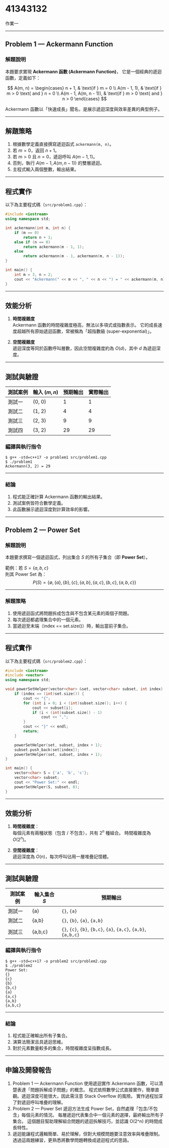 # 41343132

作業一

---

## Problem 1 — Ackermann Function

### 解題說明

本題要求實現 **Ackermann 函數 (Ackermann Function)**，
它是一個經典的遞迴函數，定義如下：

$$
A(m, n) =
\begin{cases}
n + 1, & \text{if } m = 0 \\
A(m - 1, 1), & \text{if } m > 0 \text{ and } n = 0 \\
A(m - 1, A(m, n - 1)), & \text{if } m > 0 \text{ and } n > 0
\end{cases}
$$

Ackermann 函數以「快速成長」聞名，是展示遞迴深度與效率差異的典型例子。

---

## 解題策略

1. 根據數學定義直接撰寫遞迴函式 `ackermann(m, n)`。
2. 若 $m=0$，返回 $n+1$。
3. 若 $m>0$ 且 $n=0$，遞迴呼叫 $A(m-1, 1)$。
4. 否則，執行 $A(m-1, A(m, n-1))$ 的雙層遞迴。
5. 主程式輸入兩個整數，輸出結果。

---

## 程式實作

以下為主要程式碼（`src/problem1.cpp`）：

```cpp
#include <iostream>
using namespace std;

int ackermann(int m, int n) {
    if (m == 0)
        return n + 1;
    else if (n == 0)
        return ackermann(m - 1, 1);
    else
        return ackermann(m - 1, ackermann(m, n - 1));
}

int main() {
    int m = 3, n = 2;
    cout << "Ackermann(" << m << ", " << n << ") = " << ackermann(m, n) << '\n';
}
```

---

## 效能分析

1. **時間複雜度**  
   Ackermann 函數的時間複雜度極高，無法以多項式或指數表示。
   它的成長速度超越所有原始遞迴函數，常被稱為「超指數級 (super-exponential)」。

2. **空間複雜度**  
   遞迴深度等同於函數呼叫層數，因此空間複雜度約為 $O(d)$，其中 $d$ 為遞迴深度。

---

## 測試與驗證

| 測試案例 | 輸入 $(m, n)$ | 預期輸出 | 實際輸出 |
|-----------|----------------|------------|-----------|
| 測試一 | (0, 0) | 1 | 1 |
| 測試二 | (1, 2) | 4 | 4 |
| 測試三 | (2, 3) | 9 | 9 |
| 測試四 | (3, 2) | 29 | 29 |

### 編譯與執行指令

```shell
$ g++ -std=c++17 -o problem1 src/problem1.cpp
$ ./problem1
Ackermann(3, 2) = 29
```

---

### 結論

1. 程式能正確計算 Ackermann 函數的輸出結果。
2. 測試案例皆符合數學定義。
3. 此函數展示遞迴深度對計算效率的影響。

---

## Problem 2 — Power Set

### 解題說明

本題要求撰寫一個遞迴函式，列出集合 $S$ 的所有子集合（即 **Power Set**）。

範例：若 $S = \{a,b,c\}$  
則其 Power Set 為：
$$
P(S) = \{\emptyset, \{a\}, \{b\}, \{c\}, \{a,b\}, \{a,c\}, \{b,c\}, \{a,b,c\}\}
$$

---

### 解題策略

1. 使用遞迴函式將問題拆成包含與不包含某元素的兩個子問題。
2. 每次遞迴都處理集合中的一個元素。
3. 當遞迴至末端（index == set.size()）時，輸出當前子集合。

---

## 程式實作

以下為主要程式碼（`src/problem2.cpp`）：

```cpp
#include <iostream>
#include <vector>
using namespace std;

void powerSetHelper(vector<char> &set, vector<char> subset, int index) {
    if (index == (int)set.size()) {
        cout << "{";
        for (int i = 0; i < (int)subset.size(); i++) {
            cout << subset[i];
            if (i < (int)subset.size() - 1)
                cout << ",";
        }
        cout << "}" << endl;
        return;
    }

    powerSetHelper(set, subset, index + 1);
    subset.push_back(set[index]);
    powerSetHelper(set, subset, index + 1);
}

int main() {
    vector<char> S = {'a', 'b', 'c'};
    vector<char> subset;
    cout << "Power Set:" << endl;
    powerSetHelper(S, subset, 0);
}
```

---

## 效能分析

1. **時間複雜度**：  
   每個元素有兩種狀態（包含 / 不包含），共有 $2^n$ 種組合。
   時間複雜度為 $O(2^n)$。

2. **空間複雜度**：  
   遞迴深度為 $O(n)$，每次呼叫佔用一層堆疊記憶體。

---

## 測試與驗證

| 測試案例 | 輸入集合 $S$ | 預期輸出 |
|-----------|----------------|-----------|
| 測試一 | \{a\} | `{}`, `{a}` |
| 測試二 | \{a,b\} | `{}`, `{b}`, `{a}`, `{a,b}` |
| 測試三 | \{a,b,c\} | `{}`, `{c}`, `{b}`, `{b,c}`, `{a}`, `{a,c}`, `{a,b}`, `{a,b,c}` |

### 編譯與執行指令

```shell
$ g++ -std=c++17 -o problem2 src/problem2.cpp
$ ./problem2
Power Set:
{}
{c}
{b}
{b,c}
{a}
{a,c}
{a,b}
{a,b,c}
```

---

### 結論

1. 程式能正確輸出所有子集合。
2. 演算法簡潔且具遞迴思維。
3. 對於元素數量較多的集合，時間複雜度呈指數成長。

---

## 申論及開發報告

1. Problem 1 — Ackermann Function
使用遞迴實作 Ackermann 函數，可以清楚表達「問題拆解成子問題」的概念。
程式依照數學公式直接實作，簡單直觀。遞迴深度可能很大，因此需注意 Stack Overflow 的風險。
實作過程加深了對遞迴呼叫堆疊的理解。
2. Problem 2 — Power Set
遞迴方法生成 Power Set，自然處理「包含/不包含」每個元素的情況。
每層遞迴代表集合中一個元素的選擇，最終輸出所有子集合。
這個題目幫助理解組合問題的遞迴拆解技巧，並認識 O(2^n) 的時間成長特性。
3. 遞迴能讓程式邏輯簡單、易於理解，但對大規模問題要注意效率與堆疊限制。
透過這兩題練習，更熟悉將數學問題轉換成遞迴程式的思路。
